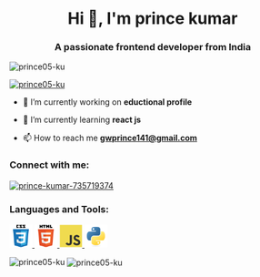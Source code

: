 <h1 align="center">Hi 👋, I'm prince kumar</h1>
<h3 align="center">A passionate frontend developer from India</h3>

<p align="left"> <img src="https://komarev.com/ghpvc/?username=prince05-ku&label=Profile%20views&color=0e75b6&style=flat" alt="prince05-ku" /> </p>

<p align="left"> <a href="https://github.com/ryo-ma/github-profile-trophy"><img src="https://github-profile-trophy.vercel.app/?username=prince05-ku" alt="prince05-ku" /></a> </p>

- 🔭 I’m currently working on **eductional profile**

- 🌱 I’m currently learning **react js**

- 📫 How to reach me **gwprince141@gmail.com**

<h3 align="left">Connect with me:</h3>
<p align="left">
<a href="https://linkedin.com/in/prince-kumar-735719374" target="blank"><img align="center" src="https://raw.githubusercontent.com/rahuldkjain/github-profile-readme-generator/master/src/images/icons/Social/linked-in-alt.svg" alt="prince-kumar-735719374" height="30" width="40" /></a>
</p>

<h3 align="left">Languages and Tools:</h3>
<p align="left"> <a href="https://www.w3schools.com/css/" target="_blank" rel="noreferrer"> <img src="https://raw.githubusercontent.com/devicons/devicon/master/icons/css3/css3-original-wordmark.svg" alt="css3" width="40" height="40"/> </a> <a href="https://www.w3.org/html/" target="_blank" rel="noreferrer"> <img src="https://raw.githubusercontent.com/devicons/devicon/master/icons/html5/html5-original-wordmark.svg" alt="html5" width="40" height="40"/> </a> <a href="https://developer.mozilla.org/en-US/docs/Web/JavaScript" target="_blank" rel="noreferrer"> <img src="https://raw.githubusercontent.com/devicons/devicon/master/icons/javascript/javascript-original.svg" alt="javascript" width="40" height="40"/> </a> <a href="https://www.python.org" target="_blank" rel="noreferrer"> <img src="https://raw.githubusercontent.com/devicons/devicon/master/icons/python/python-original.svg" alt="python" width="40" height="40"/> </a> </p>

<p><img align="left" src="https://github-readme-stats.vercel.app/api/top-langs?username=prince05-ku&show_icons=true&locale=en&layout=compact" alt="prince05-ku" /></p>

<p>&nbsp;<img align="center" src="https://github-readme-stats.vercel.app/api?username=prince05-ku&show_icons=true&locale=en" alt="prince05-ku" /></p>

